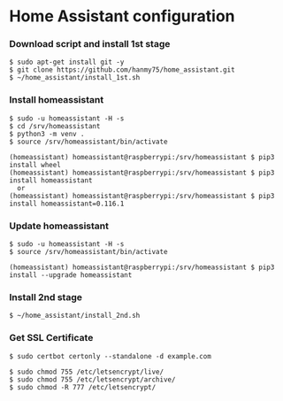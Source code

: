 Home Assistant configuration
============================

### Download script and install 1st stage
~~~
$ sudo apt-get install git -y
$ git clone https://github.com/hanmy75/home_assistant.git
$ ~/home_assistant/install_1st.sh
~~~

### Install homeassistant
~~~
$ sudo -u homeassistant -H -s
$ cd /srv/homeassistant
$ python3 -m venv .
$ source /srv/homeassistant/bin/activate

(homeassistant) homeassistant@raspberrypi:/srv/homeassistant $ pip3 install wheel
(homeassistant) homeassistant@raspberrypi:/srv/homeassistant $ pip3 install homeassistant
  or
(homeassistant) homeassistant@raspberrypi:/srv/homeassistant $ pip3 install homeassistant=0.116.1
~~~

### Update homeassistant
~~~
$ sudo -u homeassistant -H -s
$ source /srv/homeassistant/bin/activate

(homeassistant) homeassistant@raspberrypi:/srv/homeassistant $ pip3 install --upgrade homeassistant
~~~

### Install 2nd stage
~~~
$ ~/home_assistant/install_2nd.sh
~~~

### Get SSL Certificate
```
$ sudo certbot certonly --standalone -d example.com

$ sudo chmod 755 /etc/letsencrypt/live/
$ sudo chmod 755 /etc/letsencrypt/archive/
$ sudo chmod -R 777 /etc/letsencrypt/
```
